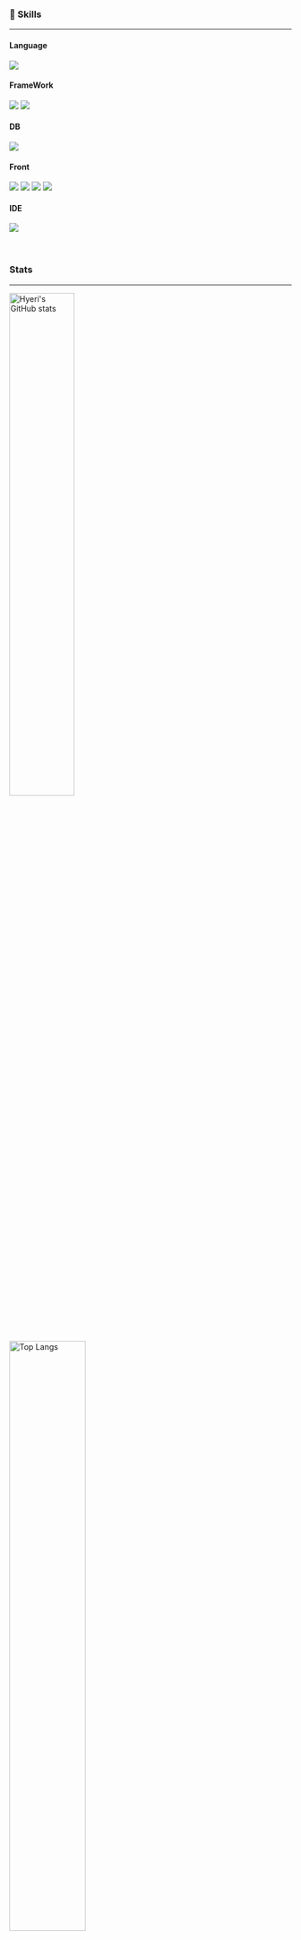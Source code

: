 <!--
- 👋 Hi, I’m @hyeriwon
- 👀 I’m interested in ...
- 🌱 I’m currently learning ...
- 💞️ I’m looking to collaborate on ...
- 📫 How to reach me ...
- 😄 Pronouns: ...
- ⚡ Fun fact: ...
--!>
<!---
hyeriwon/hyeriwon is a ✨ special ✨ repository because its README.md (this file) appears on your GitHub profile.
You can click the Preview link to take a look at your changes.
--->


<div align="center">
  <!-- 타이틀 -->
</div>
<div align="right">
  <!-- 조회수 -->
</div>
<div align="left">
  <h3>🌟 Skills</h3>
  <hr>
  <h4>Language</h4>
    <div>
      <img src="https://img.shields.io/badge/Java-FF9E0F?style=for-the-badge&logo=OpenJDK&logoColor=white">  
    </div>
  <h4>FrameWork</h4>
    <div>
      <img src="https://img.shields.io/badge/Spring-6DB33F?style=for-the-badge&logo=Spring&logoColor=white">
      <img src="https://img.shields.io/badge/springboot-6DB33F?style=for-the-badge&logo=Spring&logoColor=white">
    </div>
  <h4>DB</h4>
    <div>
      <img src="https://img.shields.io/badge/Oracle-F80000?style=for-the-badge&logo=ORACLE&logoColor=white">  
    </div>
  <h4>Front</h4>
    <div>
      <img src="https://img.shields.io/badge/HTML5-E34F26?style=for-the-badge&logo=HTML5&logoColor=white">
      <img src="https://img.shields.io/badge/CSS3-1572B6?style=for-the-badge&logo=css3&logoColor=white">  
      <img src="https://img.shields.io/badge/JavaScript-F7DF1E?style=for-the-badge&logo=javascript&logoColor=white">  
      <img src="https://img.shields.io/badge/Jquery-0769AD?style=for-the-badge&logo=jquery&logoColor=white">
    </div>
  <h4>IDE</h4>
    <div>
      <img src="https://img.shields.io/badge/Eclipse-2C2255?style=for-the-badge&logo=Eclipse%20IDE&logoColor=white">  
    </div>
  <br><br>   
  <h3>Stats</h3>
  <hr>
  <div>
    <img src="https://github-readme-stats.vercel.app/api?username=hyeriwon&theme=gotham&show_icons=true" alt="Hyeri's GitHub stats" width="48%">
    <img src="https://github-readme-stats.vercel.app/api/top-langs/?username=hyeriwon&layout=compact&theme=gotham" alt="Top Langs" width="52%">
  </div>
  <br><br> 
  <h3>🔗 Links</h3>
  <hr>
  <div>
    <h4>Mail</h4>
    <a href="mailto:madagascar29023@gmail.com"><img src="https://img.shields.io/badge/Gmail-d14836?style=for-the-badge&logo=Gmail&logoColor=white&link=madagascar29023@gmail.com"></a>
  </div>
  <div>
      <h4>Blog</h4>
      <a href="https://blog.naver.com/00_cielo"><img src="https://img.shields.io/badge/NaverBlog-03C75A?style=for-the-badge&logo=storyblok&logoColor=white"></a>
  </div>
 
